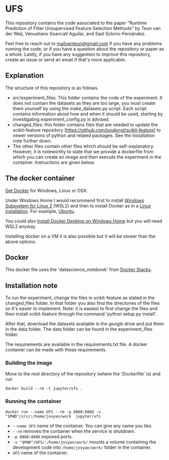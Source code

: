 # UFS
This repository contains the code associated to the paper "Runtime Prediction of Filter Unsupervised Feature Selection Methods" by Teun van der Weij, Venustiano Soancatl Aguilar, and Saúl Solorio-Fernández. 

Feel free to reach out to mailvanteun@gmail.com if you have any problems running the code, or if you have a question about the repository or paper as a whole. Lastly, if you have any suggestion to improve this repository, create an issue or send an email if that's more applicable. 

## Explanation
The structure of this repository is as follows. 
* src/experiment_files: This folder contains the code of the experiment. It does not contain the datasets as they are too large, you must create them yourself by using the make_datasets.py script. Each script contains information about how and when it should be used, starting by investigating experiment_config.py is advised. 
* changed_files: this folder contains files that are needed to update the scikit-feature repository [https://github.com/jundongl/scikit-feature] to newer versions of python and related packages. See the Installation note further down. 
* The other files contain other files which should be self-explanatory. However, it is noteworthy to state that we provide a dockerfile from which you can create an image and then execute the experiment in the container. Instructions are given below. 


## The docker container

[Get Docker](https://docs.docker.com/get-docker/) for Windows, Linux or OSX.

Under Windows Home I would recommend first to install [Windows
Subsystem for Linux
2](https://docs.microsoft.com/en-us/windows/wsl/install-win10) (WSL2)
and then to install Docker as in a [Linux
installation](https://docs.docker.com/engine/install/). For example,
[Ubuntu](https://docs.docker.com/engine/install/ubuntu/).

You could also [Install Docker Desktop on Windows
Home](https://docs.docker.com/docker-for-windows/install-windows-home/)
but you will need WSL2 anyway.

Installing docker on a VM it is also possible but it will be slower
than the above options.

## Docker

This docker file uses the 'datascience_notebook' from [Docker
Stacks](https://github.com/jupyter/docker-stacks).

## Installation note

To run the experiment, change the files in scikit-feature as stated in the changed_files folder.
In that folder you also find the directories of the files so it's easier to implement. 
Note: it is easiest to first change the files and then install scikit-feature through the 
command 'python setup.py install'. 

After that, download the datasets available in the google drive and put them in the data folder. 
The data folder can be found in the experiment_files folder. 

The requirements are available in the requirements.txt file. 
A docker container can be made with these requirements. 

### Building the image

Move to the root directory of the repository (where the 'Dockerfile'
is) and run


```
docker build --rm -t jupyter/ufs .
```

### Running the container

```
docker run --name UFS --rm -p 8888:8888 -v "$PWD"/src/:/home/jovyan/work  jupyter/ufs
```

- `--name UFS` name of the container. You can give any name you like.  
- `--rm` removes the container when the service is shutdown.  
- `-p 8888:8888` exposed ports.  
- `-v "$PWD"/UFS/:/home/jovyan/work/` mounts a volume containing the
  development code into
  `/home/jovyan/work/` folder in the container.  
- `UFS` name of the container.




